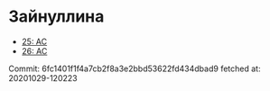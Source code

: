 # Зайнуллина
- [25: AC](25.md)
- [26: AC](26.md)

Commit: 6fc1401f1f4a7cb2f8a3e2bbd53622fd434dbad9
 fetched at: 20201029-120223

